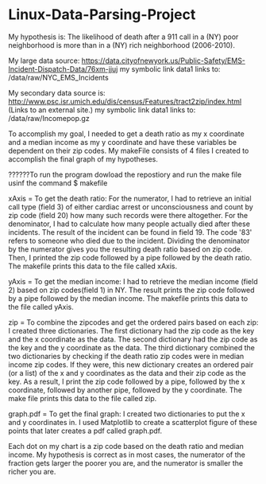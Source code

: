 # Linux-Data-Parsing-Project
My hypothesis is: The likelihood of death after a 911 call in a (NY) poor neighborhood is more than in a (NY) rich neighborhood (2006-2010).

My large data source:
https://data.cityofnewyork.us/Public-Safety/EMS-Incident-Dispatch-Data/76xm-jjuj
my symbolic link data1 links to: /data/raw/NYC_EMS_Incidents

My secondary data source is:
http://www.psc.isr.umich.edu/dis/census/Features/tract2zip/index.html (Links to an external site.)
my symbolic link data1 links to: /data/raw/Incomepop.gz

To accomplish my goal, I needed to get a death ratio as my x coordinate and a median income as my y coordinate and have these variables be dependent on their zip codes.
My makeFile consists of 4 files I created to accomplish the final graph of my hypotheses.


??????To run the program dowload the repostiory and run the make file usinf the command $ makefile

xAxis = To get the death ratio:
For the numerator, I had to retrieve an initial call type (field 3) of either cardiac arrest or unconsciousness and count by zip code (field 20) how many such records were there altogether.
For the denominator, I had to calculate how many people actually died after these incidents. The result of the incident can be found in field 19. The code '83' refers to someone who died due to the incident. Dividing the denominator by the numerator gives you the resulting death ratio based on zip code. Then, I printed the zip code followed by a pipe followed by the death ratio. The makefile prints this data to the file called xAxis.

yAxis = To get the median income: I had to retrieve the median income (field 2) based on zip codes(field 1) in NY. The result prints the zip code followed by a pipe followed by the median income. The makefile prints this data to the file called yAxis.

zip = To combine the zipcodes and get the ordered pairs based on each zip: I created three dictionaries. The first dictionary had the zip code as the key and the x coordinate as the data. The second dictionary had the zip code as the key and the y coordinate as the data. The third dictionary combined the two dictionaries by checking if the death ratio zip codes were in median income zip codes. If they were, this new dictionary creates an ordered pair (or a list) of the x and y coordinates as the data and their zip code as the key. As a result, I print the zip code followed by a pipe, followed by the x coordinate, followed by another pipe, followed by the y coordinate. The make file prints this data to the file called zip.

graph.pdf = To get the final graph: I created two dictionaries to put the x and y coordinates in. I used Matplotlib to create a scatterplot figure of these points that later creates a pdf called graph.pdf. 

Each dot on my chart is a zip code based on the death ratio and median income. My hypothesis is correct as in most cases, the numerator of the fraction gets larger the poorer you are, and the numerator is smaller the richer you are.    
